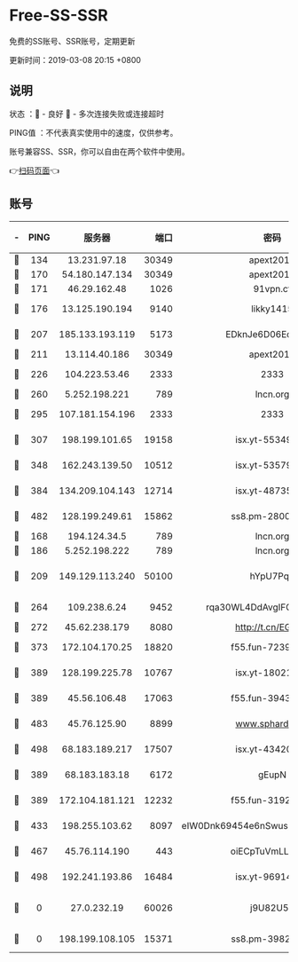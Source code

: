 # Free-SS-SSR

免费的SS账号、SSR账号，定期更新

更新时间：2019-03-08 20:15 +0800

## 说明

状态     ：🙂 - 良好 🙁 - 多次连接失败或连接超时

PING值   ：不代表真实使用中的速度，仅供参考。

账号兼容SS、SSR，你可以自由在两个软件中使用。

👉[扫码页面](https://liesauer.github.io/Free-SS-SSR/)👈

## 账号

|-|PING|服务器|端口|密码|加密方式|区域|
|:----:|:----:|:-----:|-----:|:----:|:----:|:----:|
|🙂|134|13.231.97.18|30349|apext2019|chacha20|JP|
|🙂|170|54.180.147.134|30349|apext2019|chacha20|KR|
|🙂|171|46.29.162.48|1026|91vpn.cf|rc4-md5|RU|
|🙂|176|13.125.190.194|9140|likky1415|aes-256-cfb|KR|
|🙂|207|185.133.193.119|5173|EDknJe6D06EoWDaw|aes-256-cfb|US|
|🙂|211|13.114.40.186|30349|apext2019|chacha20|JP|
|🙂|226|104.223.53.46|2333|2333|aes-256-cfb|US|
|🙂|260|5.252.198.221|789|lncn.org|rc4|JP|
|🙂|295|107.181.154.196|2333|2333|aes-256-cfb|US|
|🙂|307|198.199.101.65|19158|isx.yt-55349354|aes-256-cfb|US|
|🙂|348|162.243.139.50|10512|isx.yt-53579269|aes-256-cfb|US|
|🙂|384|134.209.104.143|12714|isx.yt-48735563|aes-256-cfb|SG|
|🙂|482|128.199.249.61|15862|ss8.pm-28005888|aes-256-cfb|SG|
|🙂|168|194.124.34.5|789|lncn.org|rc4|JP|
|🙂|186|5.252.198.222|789|lncn.org|rc4|JP|
|🙂|209|149.129.113.240|50100|hYpU7PqP|chacha20-ietf-poly1305|CN|
|🙂|264|109.238.6.24|9452|rqa30WL4DdAvgIFG6Fs3znzTa|aes-256-cfb|FR|
|🙂|272|45.62.238.179|8080|http://t.cn/EGJIyrl|rc4-md5|CA|
|🙂|373|172.104.170.25|18820|f55.fun-72397693|aes-256-cfb|SG|
|🙂|389|128.199.225.78|10767|isx.yt-18021882|aes-256-cfb|SG|
|🙂|389|45.56.106.48|17063|f55.fun-39436500|aes-256-cfb|US|
|🙂|483|45.76.125.90|8899|www.sphard.com|aes-256-cfb|AU|
|🙂|498|68.183.189.217|17507|isx.yt-43420762|aes-256-cfb|SG|
|🙁|389|68.183.183.18|6172|gEupN|aes-256-cfb|SG|
|🙁|389|172.104.181.121|12232|f55.fun-31925719|aes-256-cfb|SG|
|🙁|433|198.255.103.62|8097|eIW0Dnk69454e6nSwuspv9DmS201tQ0D|aes-256-cfb|US|
|🙁|467|45.76.114.190|443|oiECpTuVmLLxk4Ts|aes-256-cfb|AU|
|🙁|498|192.241.193.86|16484|isx.yt-96914797|aes-256-cfb|US|
|🙁|0|27.0.232.19|60026|j9U82U53|xchacha20-ietf-poly1305|HK|
|🙁|0|198.199.108.105|15371|ss8.pm-39823085|aes-256-cfb|US|
